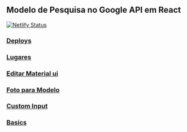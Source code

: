 ## Modelo de Pesquisa no Google API em React

[![Netlify Status](https://api.netlify.com/api/v1/badges/a9ee0fbb-3073-42af-8398-249edc8d6ee0/deploy-status)](https://localizabar.netlify.app/)

### [Deploys](https://app.netlify.com/sites/localizabar/deploys)

### [Lugares](https://developers.google.com/maps/documentation/places/web-service/supported_types)

### [Editar Material ui](https://material-ui.com/pt/customization/components/)

### [Foto para Modelo](https://unsplash.com/photos/A7nAGuGUToI?utm_source=unsplash&utm_medium=referral&utm_content=creditShareLink)

### [Custom Input](https://brettfisher.dev/custom-text-field/)

### [Basics](https://styled-components.com/docs/basics)

